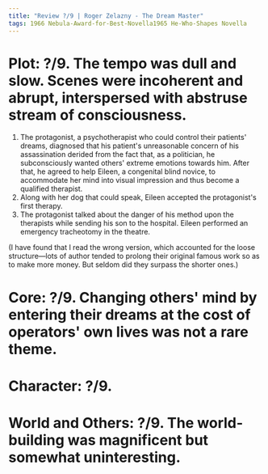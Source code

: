 ```yaml
---
title: "Review ?/9 | Roger Zelazny - The Dream Master"
tags: 1966 Nebula-Award-for-Best-Novella1965 He-Who-Shapes Novella
---
```


# Plot: ?/9. The tempo was dull and slow. Scenes were incoherent and abrupt, interspersed with abstruse stream of consciousness.
1. The protagonist, a psychotherapist who could control their patients' dreams, diagnosed that his patient's unreasonable concern of his assassination derided from the fact that, as a politician, he subconsciously wanted others' extreme emotions towards him. After that, he agreed to help Eileen, a congenital blind novice, to accommodate her mind into visual impression and thus become a qualified therapist.
2. Along with her dog that could speak, Eileen accepted the protagonist's first therapy.
3. The protagonist talked about the danger of his method upon the therapists while sending his son to the hospital. Eileen performed an emergency tracheotomy in the theatre.

(I have found that I read the wrong version, which accounted for the loose structure—lots of author tended to prolong their original famous work so as to make more money. But seldom did they surpass the shorter ones.)


# Core: ?/9. Changing others' mind by entering their dreams at the cost of operators' own lives was not a rare theme.



# Character: ?/9. 


# World and Others: ?/9. The world-building was magnificent but somewhat uninteresting.




